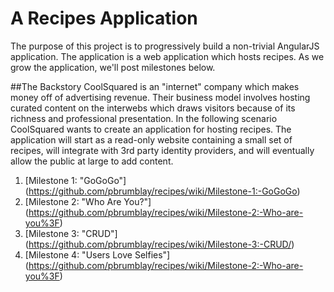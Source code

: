 # A Recipes Application

The purpose of this project is to progressively build a non-trivial AngularJS application. The application is a web application which hosts recipes. As we grow the application, we'll post milestones below.

##The Backstory
CoolSquared is an "internet" company which makes money off of advertising revenue. Their business model involves hosting curated 
content on the interwebs which draws visitors because of its richness and professional presentation. In the following scenario CoolSquared 
wants to create an application for hosting recipes. The application will start as a read-only website containing a small set of recipes, will integrate with 3rd party identity providers, and will eventually allow the public at large to add content.

1. [Milestone 1: "GoGoGo"] (https://github.com/pbrumblay/recipes/wiki/Milestone-1:-GoGoGo)
1. [Milestone 2: "Who Are You?"] (https://github.com/pbrumblay/recipes/wiki/Milestone-2:-Who-are-you%3F)
1. [Milestone 3: "CRUD"] (https://github.com/pbrumblay/recipes/wiki/Milestone-3:-CRUD/)
1. [Milestone 4: "Users Love Selfies"] (https://github.com/pbrumblay/recipes/wiki/Milestone-2:-Who-are-you%3F)


